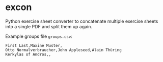 # excon
Python exercise sheet converter to concatenate multiple exercise sheets into a single PDF and split them up again.

Example groups file `groups.csv`:
```
First Last,Maxine Muster,
Otto Normalverbraucher,John Appleseed,Alain Thüring
Kerkylas of Andros,,
```